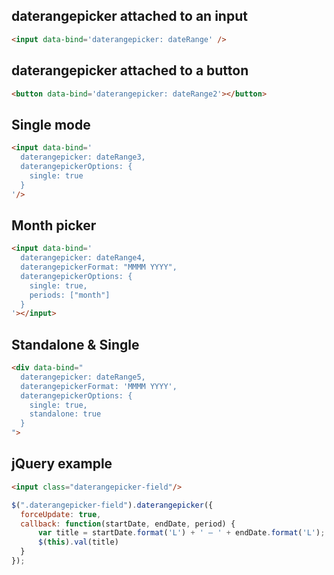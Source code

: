 ## daterangepicker attached to an input

```html
<input data-bind='daterangepicker: dateRange' />
```


## daterangepicker attached to a button

```html
<button data-bind='daterangepicker: dateRange2'></button>
```


## Single mode

```html
<input data-bind='
  daterangepicker: dateRange3,
  daterangepickerOptions: {
    single: true
  }
'/>
```


## Month picker

```html
<input data-bind='
  daterangepicker: dateRange4,
  daterangepickerFormat: "MMMM YYYY",
  daterangepickerOptions: {
    single: true,
    periods: ["month"]
  }
'></input>
```


## Standalone & Single

```html
<div data-bind="
  daterangepicker: dateRange5,
  daterangepickerFormat: 'MMMM YYYY',
  daterangepickerOptions: {
    single: true,
    standalone: true
  }
">
```


## jQuery example

```html
<input class="daterangepicker-field"/>
```

```javascript
$(".daterangepicker-field").daterangepicker({
  forceUpdate: true,
  callback: function(startDate, endDate, period) {
      var title = startDate.format('L') + ' – ' + endDate.format('L');
      $(this).val(title)
  }
});
```
